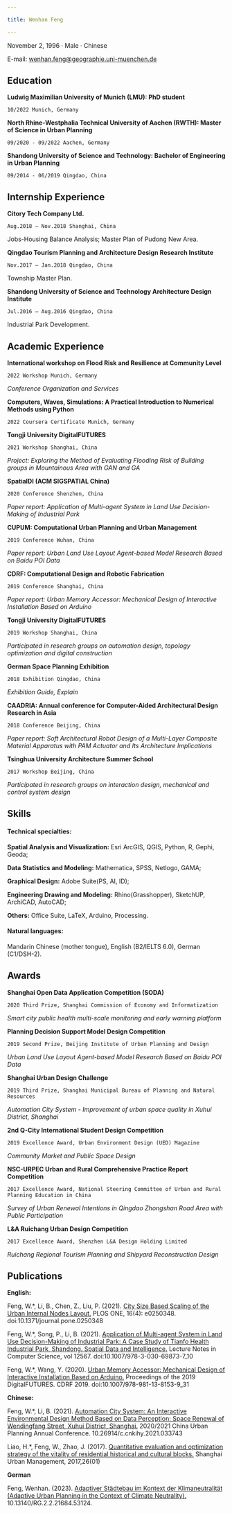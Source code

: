 ```yaml
---

title: Wenhan Feng

---
```


November 2, 1996 · Male · Chinese

E-mail: wenhan.feng@geographie.uni-muenchen.de


## Education

**Ludwig Maximilian University of Munich (LMU): PhD student**

`10/2022 Munich, Germany`

**North Rhine-Westphalia Technical University of Aachen (RWTH): Master of Science in Urban Planning**

`09/2020 - 09/2022 Aachen, Germany`

**Shandong University of Science and Technology: Bachelor of Engineering in Urban Planning**

`09/2014 - 06/2019 Qingdao, China`



## Internship Experience

**Citory Tech Company Ltd.**

`Aug.2018 – Nov.2018 Shanghai, China`

Jobs-Housing Balance Analysis; Master Plan of Pudong New Area.

**Qingdao Tourism Planning and Architecture Design Research Institute**

`Nov.2017 – Jan.2018 Qingdao, China`

Township Master Plan.

**Shandong University of Science and Technology Architecture Design Institute**

`Jul.2016 – Aug.2016 Qingdao, China`

Industrial Park Development.



## Academic Experience

**International workshop on Flood Risk and Resilience at Community Level**

`2022 Workshop Munich, Germany`

*Conference Organization and Services*

**Computers, Waves, Simulations: A Practical Introduction to Numerical Methods using Python**

`2022 Coursera Certificate Munich, Germany`

**Tongji University DigitalFUTURES**

`2021 Workshop Shanghai, China`

*Project: Exploring the Method of Evaluating Flooding Risk of Building groups in Mountainous Area with GAN and GA*

**SpatialDI (ACM SIGSPATIAL China)**

`2020 Conference Shenzhen, China`

*Paper report: Application of Multi-agent System in Land Use Decision-Making of Industrial Park*

**CUPUM: Computational Urban Planning and Urban Management**

`2019 Conference Wuhan, China`

*Paper report: Urban Land Use Layout Agent-based Model Research Based on Baidu POI Data*

**CDRF: Computational Design and Robotic Fabrication**

`2019 Conference Shanghai, China`

*Paper report: Urban Memory Accessor: Mechanical Design of Interactive Installation Based on Arduino*

**Tongji University DigitalFUTURES**

`2019 Workshop Shanghai, China`

*Participated in research groups on automation design, topology optimization and digital construction*

**German Space Planning Exhibition**

`2018 Exhibition Qingdao, China`

*Exhibition Guide, Explain*

**CAADRIA: Annual conference for Computer-Aided Architectural Design Research in Asia**

`2018 Conference Beijing, China`

*Paper report: Soft Architectural Robot Design of a Multi-Layer Composite Material Apparatus with PAM Actuator and Its Architecture Implications*

**Tsinghua University Architecture Summer School**

`2017 Workshop Beijing, China`

*Participated in research groups on interaction design, mechanical and control system design*



## Skills

#### Technical specialties:

**Spatial Analysis and Visualization:** Esri ArcGIS, QGIS, Python, R, Gephi, Geoda;

**Data Statistics and Modeling:** Mathematica, SPSS, Netlogo, GAMA;

**Graphical Design:** Adobe Suite(PS, AI, ID);

**Engineering Drawing and Modeling:** Rhino(Grasshopper), SketchUP, ArchiCAD, AutoCAD;

**Others:** Office Suite, LaTeX, Arduino, Processing.

#### Natural languages:

Mandarin Chinese (mother tongue), English (B2/IELTS 6.0), German (C1/DSH-2).



## Awards

**Shanghai Open Data Application Competition (SODA)**

`2020 Third Prize, Shanghai Commission of Economy and Informatization`

*Smart city public health multi-scale monitoring and early warning platform*

**Planning Decision Support Model Design Competition**

`2019 Second Prize, Beijing Institute of Urban Planning and Design`

*Urban Land Use Layout Agent-based Model Research Based on Baidu POI Data*

**Shanghai Urban Design Challenge**

`2019 Third Prize, Shanghai Municipal Bureau of Planning and Natural Resources`

*Automation City System - Improvement of urban space quality in Xuhui District, Shanghai*

**2nd Q-City International Student Design Competition**

`2019 Excellence Award, Urban Environment Design (UED) Magazine`

*Community Market and Public Space Design*

**NSC-URPEC Urban and Rural Comprehensive Practice Report Competition**

`2017 Excellence Award, National Steering Committee of Urban and Rural Planning Education in China`

*Survey of Urban Renewal Intentions in Qingdao Zhongshan Road Area with Public Participation*

**L&A Ruichang Urban Design Competition**

`2017 Excellence Award, Shenzhen L&A Design Holding Limited`

*Ruichang Regional Tourism Planning and Shipyard Reconstruction Design*



## Publications

**English:**

Feng, W.*, Li, B., Chen, Z., Liu, P. (2021). [City Size Based Scaling of the Urban Internal Nodes Layout.](https://www.researchgate.net/publication/351084271_City_size_based_scaling_of_the_urban_internal_nodes_layout) PLOS
ONE, 16(4): e0250348. doi:10.1371/journal.pone.0250348


Feng, W.*, Song, P., Li, B. (2021). [Application of Multi-agent System in Land Use Decision-Making of Industrial Park: A Case Study of Tianfo Health Industrial Park, Shandong. Spatial Data and Intelligence.](https://www.researchgate.net/publication/349680020_Application_of_Multi-agent_System_in_Land_Use_Decision-Making_of_Industrial_Park_A_Case_Study_of_Tianfo_Health_Industrial_Park_Shandong) Lecture Notes in Computer Science, vol 12567. doi:10.1007/978-3-030-69873-7_10

Feng, W.*, Wang, Y. (2020). [Urban Memory Accessor: Mechanical Design of Interactive Installation Based on Arduino.](https://www.researchgate.net/publication/334261520_Urban_Memory_Accessor_Mechanical_Design_of_Interactive_Installation_Based_on_Arduino) Proceedings of the 2019 DigitalFUTURES. CDRF 2019. doi:10.1007/978-981-13-8153-9_31

**Chinese:**

Feng, W.*, Li, B. (2021). [Automation City System: An Interactive Environmental Design Method Based on Data Perception: Space Renewal of Wendingfang Street, Xuhui District, Shanghai.](https://kns.cnki.net/kcms2/article/abstract?v=3uoqIhG8C467SBiOvrai6TdxYiSzCnOEEIKB-6S51JyFOld47yB1sKgi83M_Pv5heSF98r8FUPY0MuFxsS4KR63ee2FyIT-At1yd9J8XIuk%3d&uniplatform=NZKPT) 2020/2021 China Urban Planning Annual Conference. 	10.26914/c.cnkihy.2021.033743

Liao, H.*, Feng, W., Zhao, J. (2017). [Quantitative evaluation and optimization strategy of the vitality of residential historical and cultural blocks.](https://kns.cnki.net/kcms2/article/abstract?v=3uoqIhG8C46NmWw7YpEsKMypi3qVj28LntHptynnzpiPCHBHXhEuVQTLScnu_JN7Y0TMdnWFO13Y9kfhuK0JqZ4gqieDnawR&uniplatform=NZKPT) Shanghai Urban Management, 2017,26(01)

**German**

Feng, Wenhan. (2023). [Adaptiver Städtebau im Kontext der Klimaneutralität (Adaptive Urban Planning in the Context of Climate Neutrality).](http://dx.doi.org/10.13140/RG.2.2.21684.53124) 10.13140/RG.2.2.21684.53124.
